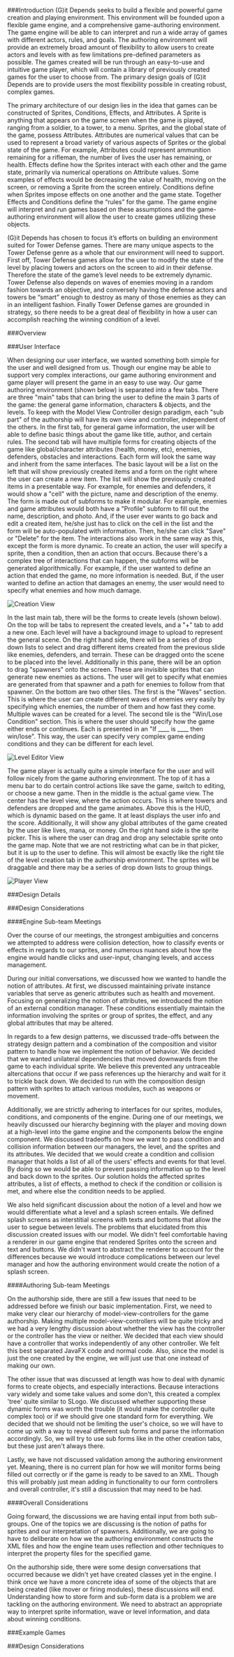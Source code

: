 ###Introduction
(G)it Depends seeks to build a flexible and powerful game creation and playing environment.  This environment will be founded upon a flexible game engine, and a comprehensive game-authoring environment.  The game engine will be able to can interpret and run a wide array of games with different actors, rules, and goals.  The authoring environment will provide an extremely broad amount of flexibility to allow users to create actors and levels with as few limitations pre-defined parameters as possible.  The games created will be run through an easy-to-use and intuitive game player, which will contain a library of previously created games for the user to choose from.  The primary design goals of (G)it Depends are to provide users the most flexibility possible in creating robust, complex games.  

The primary architecture of our design lies in the idea that games can be constructed of Sprites, Conditions, Effects, and Attributes.  A Sprite is anything that appears on the game screen when the game is played, ranging from a soldier, to a tower, to a menu.  Sprites, and the global state of the game, possess Attributes.    Attributes are numerical values that can be used to represent a broad variety of various aspects of Sprites or the global state of the game.  For example, Attributes could represent ammunition remaining for a rifleman, the number of lives the user has remaining, or health.  Effects define how the Sprites interact with each other and the game state, primarily via numerical operations on Attribute values.  Some examples of effects would be decreasing the value of health, moving on the screen, or removing a Sprite from the screen entirely.  Conditions define when Sprites impose effects on one another and the game state.  Together Effects and Conditions define the “rules” for the game.  The game engine will interpret and run games based on these assumptions and the game-authoring environment will allow the user to create games utilizing these objects.  

(G)it Depends has chosen to focus it’s efforts on building an environment suited for Tower Defense games.  There are many unique aspects to the Tower Defense genre as a whole that our environment will need to support.  First off, Tower Defense games allow for the user to modify the state of the level by placing towers and actors on the screen to aid in their defense.  Therefore the state of the game’s level needs to be extremely dynamic.  Tower Defense also depends on waves of enemies moving in a random fashion towards an objective, and conversely having the defense actors and towers be “smart” enough to destroy as many of those enemies as they can in an intelligent fashion.  Finally Tower Defense games are grounded in strategy, so there needs to be a great deal of flexibility in how a user can accomplish reaching the winning condition of a level.




###Overview



###User Interface

When designing our user interface, we wanted something both simple for the user and well designed from us. Though our engine may be able to support very complex interactions, our game authoring environment and game player will present the game in an easy to use way. Our game authoring environment (shown below) is separated into a few tabs. There are three "main" tabs that can bring the user to define the main 3 parts of the game: the general game information, characters & objects, and the levels. To keep with the Model View Controller design paradigm, each "sub part" of the authorship will have its own view and controller, independent of the others. In the first tab, for general game information, the user will be able to define basic things about the game like title, author, and certain rules. The second tab will have multiple forms for creating objects of the game like global/character attributes (health, money, etc), enemies, defenders, obstacles and interactions. Each form will look the same way and inherit from the same interfaces. The basic layout will be a list on the left that will show previously created items and a form on the right where the user can create a new item. The list will show the previously created items in a presentable way. For example, for enemies and defenders, it would show a "cell" with the picture, name and description of the enemy. The form is made out of subforms to make it modular. For example, enemies and game attributes would both have a "Profile" subform to fill out the name, description, and photo. And, if the user ever wants to go back and edit a created item, he/she just has to click on the cell in the list and the form will be auto-populated with information. Then, he/she can click "Save" or "Delete" for the item. The interactions also work in the same way as this, except the form is more dynamic. To create an action, the user will specify a sprite, then a condition, then an action that occurs. Because there's a complex tree of interactions that can happen, the subforms will be generated algorithmically. For example, if the user wanted to define an action that ended the game, no more information is needed. But, if the user wanted to define an action that damages an enemy, the user would need to specify what enemies and how much damage.

![Creation View](https://github.com/duke-compsci308-spring2016/voogasalad_GitDepends/blob/master/DESIGN/creation.jpg?raw=true "Creation View")

In the last main tab, there will be the forms to create levels (shown below). On the top will be tabs to represent the created levels, and a "+" tab to add a new one. Each level will have a background image to upload to represent the general scene. On the right hand side, there will be a series of drop down lists to select and drag different items created from the previous slide like enemies, defenders, and terrain. These can be dragged onto the scene to be placed into the level. Additionally in this pane, there will be an option to drag "spawners" onto the screen. These are invisible sprites that can generate new enemies as actions. The user will get to specify what enemies are generated from that spawner and a path for enemies to follow from that spawner. On the bottom are two other tiles. The first is the "Waves" section. This is where the user can create different waves of enemies very easily by specifying which enemies, the number of them and how fast they come. Multiple waves can be created for a level. The second tile is the "Win/Lose Condition" section. This is where the user should specify how the game either ends or continues. Each is presented in an "If ____ is ____ then win/lose". This way, the user can specify very complex game ending conditions and they can be different for each level.

![Level Editor View](https://github.com/duke-compsci308-spring2016/voogasalad_GitDepends/blob/master/DESIGN/leveleditor.jpg?raw=true "Level Editor View")

The game player is actually quite a simple interface for the user and will follow nicely from the game authoring environment. The top of it has a menu bar to do certain control actions like save the game, switch to editing, or choose a new game. Then in the middle is the actual game view. The center has the level view, where the action occurs. This is where towers and defenders are dropped and the game animates. Above this is the HUD, which is dynamic based on the game. It at least displays the user info and the score. Additionally, it will show any global attributes of the game created by the user like lives, mana, or money. On the right hand side is the sprite picker. This is where the user can drag and drop any selectable sprite onto the game map. Note that we are not restricting what can be in that picker, but it is up to the user to define. This will almost be exactly like the right tile of the level creation tab in the authorship environment. The sprites will be draggable and there may be a series of drop down lists to group things.

![Player View](https://github.com/duke-compsci308-spring2016/voogasalad_GitDepends/blob/master/DESIGN/player.jpg?raw=true "Player View")

###Design Details



###Design Considerations 



####Engine Sub-team Meetings

Over the course of our meetings, the strongest ambiguities and concerns we attempted to address were collision detection, how to classify events or effects in regards to our sprites, and numerous nuances about how the engine would handle clicks and user-input, changing levels, and access management. 

During our initial conversations, we discussed how we wanted to handle the notion of attributes. At first, we discussed maintaining private instance variables that serve as generic attributes such as health and movement. Focusing on generalizing the notion of attributes, we introduced the notion of an external condition manager. These conditions essentially maintain the information involving the sprites or group of sprites, the effect, and any global attributes that may be altered. 

In regards to a few design patterns, we discussed trade-offs between the strategy design pattern and a combination of the composition and visitor pattern to handle how we implement the notion of behavior. We decided that we wanted unilateral dependencies that moved downwards from the game to each individual sprite. We believe this prevented any untraceable altercations that occur if we pass references up the hierarchy and wait for it to trickle back down. We decided to run with the composition design pattern with sprites to attach various modules, such as weapons or movement. 

Additionally, we are strictly adhering to interfaces for our sprites, modules, conditions, and components of the engine. During one of our meetings, we heavily discussed our hierarchy beginning with the player and moving down at a high-level into the game engine and the components below the engine component. We discussed tradeoffs on how we want to pass condition and collision information between our managers, the level, and the sprites and its attributes. We decided that we would create a condition and collision manager that holds a list of all of the users' effects and events for that level. By doing so we would be able to prevent passing information up to the level and back down to the sprites. Our solution holds the affected sprites attributes, a list of effects, a method to check if the condition or collision is met, and where else the condition needs to be applied.

We also held significant discussion about the notion of a level and how we would differentiate what a level and a splash screen entails. We defined splash screens as interstitial screens with texts and bottoms that allow the user to segue between levels. The problems that elucidated from this discussion created issues with our model. We didn't feel comfortable having a renderer in our game engine that rendered Sprites onto the screen and text and buttons. We didn't want to abstract the renderer to account for the differences because we would introduce complications between our level manager and how the authoring environment would create the notion of a splash screen. 


####Authoring Sub-team Meetings

On the authorship side, there are still a few issues that need to be addressed before we finish our basic implementation. First, we need to make very clear our hierarchy of model-view-controllers for the game authorship. Making multiple model-view-controllers will be quite tricky and we had a very lengthy discussion about whether the view has the controller or the controller has the view or neither. We decided that each view should have a controller that works independently of any other controller. We felt this best separated JavaFX code and normal code. Also, since the model is just the one created by the engine, we will just use that one instead of making our own.

The other issue that was discussed at length was how to deal with dynamic forms to create objects, and especially interactions. Because interactions vary widely and some take values and some don't, this created a complex 'tree' quite similar to SLogo. We discussed whether supporting these dynamic forms was worth the trouble (it would make the controller quite complex too) or if we should give one standard form for everything. We decided that we should not be limiting the user's choice, so we will have to come up with a way to reveal different sub forms and parse the information accordingly. So, we will try to use sub forms like in the other creation tabs, but these just aren't always there.

Lastly, we have not discussed validation among the authoring environment yet. Meaning, there is no current plan for how we will monitor forms being filled out correctly or if the game is ready to be saved to an XML. Though this will probably just mean adding in functionality to our form controllers and overall controller, it's still a discussion that may need to be had.

####Overall Considerations

Going forward, the discussions we are having entail input from both sub-groups. One of the topics we are discussing is the notion of paths for sprites and our interpretation of spawners. Additionally, we are going to have to deliberate on how we the authoring environment constructs the XML files and how the engine team uses reflection and other techniques to interpret the property files for the specified game. 

On the authorship side, there were some design conversations that occurred because we didn't yet have created classes yet in the engine. I think once we have a more concrete idea of some of the objects that are being created (like mover or firing modules), these discussions will end. Understanding how to store form and sub-form data is a problem we are tackling on the authoring environment. We need to abstract an appropriate way to interpret sprite information, wave or level information, and data about winning conditions.


###Example Games



###Design Considerations